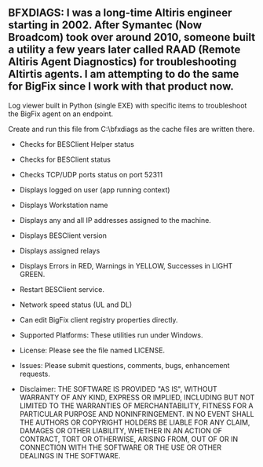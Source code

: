 ## BFXDIAGS:  I was a long-time Altiris engineer starting in 2002. After Symantec (Now Broadcom) took over around 2010, someone built a utility a few years later called RAAD (Remote Altiris Agent Diagnostics) for troubleshooting Altirtis agents. I am attempting to do the same for BigFix since I work with that product now.

Log viewer built in Python (single EXE) with specific items to troubleshoot the BigFix agent on an endpoint. 

Create and run this file from C:\bfxdiags as the cache files are written there.

* Checks for BESClient Helper status

* Checks for BESClient status

* Checks TCP/UDP ports status on port 52311

* Displays logged on user (app running context)

* Displays Workstation name

* Displays any and all IP addresses assigned to the machine.

* Displays BESClient version

* Displays assigned relays

* Displays Errors in RED, Warnings in  YELLOW, Successes in LIGHT GREEN.

* Restart BESClient service.

* Network speed status (UL and DL)

* Can edit BigFix client registry properties directly.

* Supported Platforms:
These utilities run under Windows.

* License:
Please see the file named LICENSE.

* Issues:
Please submit questions, comments, bugs, enhancement requests.

* Disclaimer:
THE SOFTWARE IS PROVIDED "AS IS", WITHOUT WARRANTY OF ANY KIND, EXPRESS OR IMPLIED, INCLUDING BUT NOT LIMITED TO THE WARRANTIES OF MERCHANTABILITY, FITNESS FOR A PARTICULAR PURPOSE AND NONINFRINGEMENT. IN NO EVENT SHALL THE AUTHORS OR COPYRIGHT HOLDERS BE LIABLE FOR ANY CLAIM, DAMAGES OR OTHER LIABILITY, WHETHER IN AN ACTION OF CONTRACT, TORT OR OTHERWISE, ARISING FROM, OUT OF OR IN CONNECTION WITH THE SOFTWARE OR THE USE OR OTHER DEALINGS IN THE SOFTWARE.
